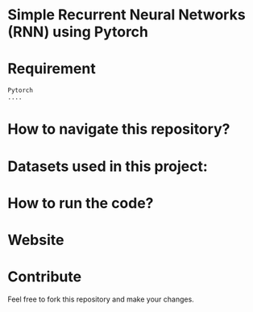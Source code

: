 
# Simple Recurrent Neural Networks (RNN) using Pytorch


# Requirement
```
Pytorch
....

```

# How to navigate this repository?


# Datasets used in this project:


# How to run the code?


# Website


# Contribute 
Feel free to fork this repository and make your changes.



